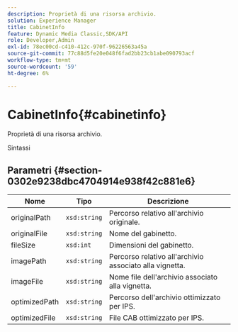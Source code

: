 ```yaml
---
description: Proprietà di una risorsa archivio.
solution: Experience Manager
title: CabinetInfo
feature: Dynamic Media Classic,SDK/API
role: Developer,Admin
exl-id: 78ec00cd-c410-412c-970f-96226563a45a
source-git-commit: 77c88d5fe20e048f6fad2bb23cb1abe090793acf
workflow-type: tm+mt
source-wordcount: '59'
ht-degree: 6%

---
```


# CabinetInfo{#cabinetinfo}

Proprietà di una risorsa archivio.

Sintassi

## Parametri {#section-0302e9238dbc4704914e938f42c881e6}

| Nome | Tipo | Descrizione |
|---|---|---|
| originalPath | `xsd:string` | Percorso relativo all&#39;archivio originale. |
| originalFile | `xsd:string` | Nome del gabinetto. |
| fileSize | `xsd:int` | Dimensioni del gabinetto. |
| imagePath | `xsd:string` | Percorso relativo all&#39;archivio associato alla vignetta. |
| imageFile | `xsd:string` | Nome file dell&#39;archivio associato alla vignetta. |
| optimizedPath | `xsd:string` | Percorso dell&#39;archivio ottimizzato per IPS. |
| optimizedFile | `xsd:string` | File CAB ottimizzato per IPS. |
